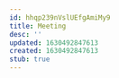 ```yaml
---
id: hhqp239nVslUEfgAmiMy9
title: Meeting
desc: ''
updated: 1630492847613
created: 1630492847613
stub: true
---
```


